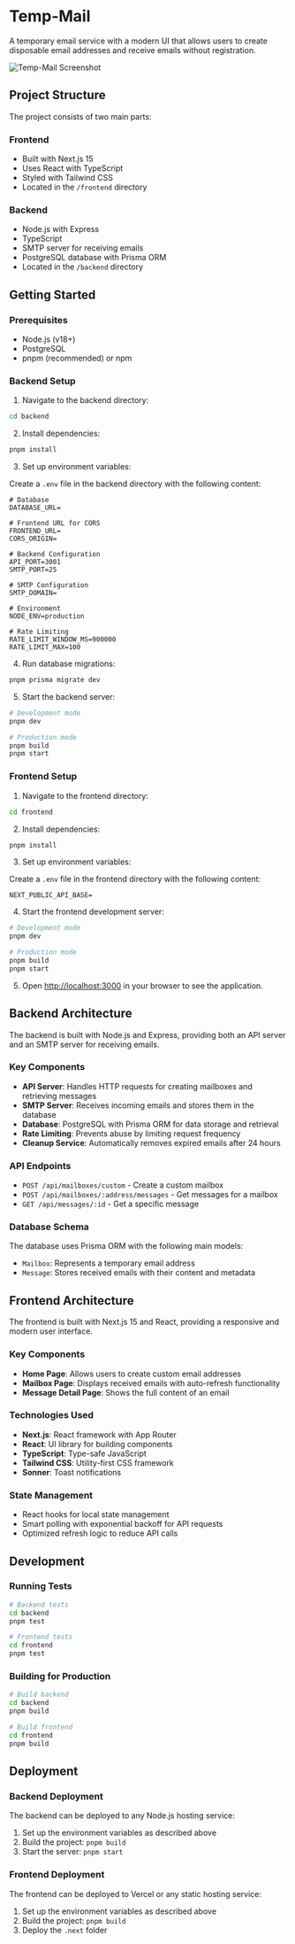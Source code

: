 # Temp-Mail

A temporary email service with a modern UI that allows users to create disposable email addresses and receive emails without registration.

![Temp-Mail Screenshot](./frontend/public/temp-mail-image.png)


## Project Structure

The project consists of two main parts:

### Frontend

- Built with Next.js 15
- Uses React with TypeScript
- Styled with Tailwind CSS
- Located in the `/frontend` directory

### Backend

- Node.js with Express
- TypeScript
- SMTP server for receiving emails
- PostgreSQL database with Prisma ORM
- Located in the `/backend` directory

## Getting Started

### Prerequisites

- Node.js (v18+)
- PostgreSQL
- pnpm (recommended) or npm

### Backend Setup

1. Navigate to the backend directory:

```bash
cd backend
```

2. Install dependencies:

```bash
pnpm install
```

3. Set up environment variables:

Create a `.env` file in the backend directory with the following content:

```
# Database
DATABASE_URL=

# Frontend URL for CORS
FRONTEND_URL=
CORS_ORIGIN=

# Backend Configuration
API_PORT=3001
SMTP_PORT=25

# SMTP Configuration
SMTP_DOMAIN=

# Environment
NODE_ENV=production

# Rate Limiting
RATE_LIMIT_WINDOW_MS=900000
RATE_LIMIT_MAX=100
```

4. Run database migrations:

```bash
pnpm prisma migrate dev
```

5. Start the backend server:

```bash
# Development mode
pnpm dev

# Production mode
pnpm build
pnpm start
```

### Frontend Setup

1. Navigate to the frontend directory:

```bash
cd frontend
```

2. Install dependencies:

```bash
pnpm install
```

3. Set up environment variables:

Create a `.env` file in the frontend directory with the following content:

```
NEXT_PUBLIC_API_BASE=
```

4. Start the frontend development server:

```bash
# Development mode
pnpm dev

# Production mode
pnpm build
pnpm start
```

5. Open [http://localhost:3000](http://localhost:3000) in your browser to see the application.

## Backend Architecture

The backend is built with Node.js and Express, providing both an API server and an SMTP server for receiving emails.

### Key Components

- **API Server**: Handles HTTP requests for creating mailboxes and retrieving messages
- **SMTP Server**: Receives incoming emails and stores them in the database
- **Database**: PostgreSQL with Prisma ORM for data storage and retrieval
- **Rate Limiting**: Prevents abuse by limiting request frequency
- **Cleanup Service**: Automatically removes expired emails after 24 hours

### API Endpoints

- `POST /api/mailboxes/custom` - Create a custom mailbox
- `POST /api/mailboxes/:address/messages` - Get messages for a mailbox
- `GET /api/messages/:id` - Get a specific message

### Database Schema

The database uses Prisma ORM with the following main models:

- `Mailbox`: Represents a temporary email address
- `Message`: Stores received emails with their content and metadata

## Frontend Architecture

The frontend is built with Next.js 15 and React, providing a responsive and modern user interface.

### Key Components

- **Home Page**: Allows users to create custom email addresses
- **Mailbox Page**: Displays received emails with auto-refresh functionality
- **Message Detail Page**: Shows the full content of an email

### Technologies Used

- **Next.js**: React framework with App Router
- **React**: UI library for building components
- **TypeScript**: Type-safe JavaScript
- **Tailwind CSS**: Utility-first CSS framework
- **Sonner**: Toast notifications

### State Management

- React hooks for local state management
- Smart polling with exponential backoff for API requests
- Optimized refresh logic to reduce API calls

## Development

### Running Tests

```bash
# Backend tests
cd backend
pnpm test

# Frontend tests
cd frontend
pnpm test
```

### Building for Production

```bash
# Build backend
cd backend
pnpm build

# Build frontend
cd frontend
pnpm build
```

## Deployment

### Backend Deployment

The backend can be deployed to any Node.js hosting service:

1. Set up the environment variables as described above
2. Build the project: `pnpm build`
3. Start the server: `pnpm start`

### Frontend Deployment

The frontend can be deployed to Vercel or any static hosting service:

1. Set up the environment variables as described above
2. Build the project: `pnpm build`
3. Deploy the `.next` folder
